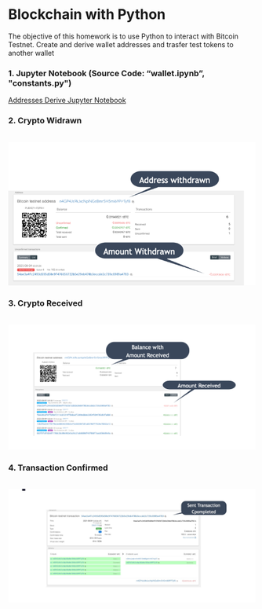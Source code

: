 # Blockchain with Python

The objective of this homework is to use Python to interact with Bitcoin Testnet. Create and derive wallet addresses and trasfer test tokens to another wallet

### 1.	Jupyter Notebook (Source Code: “wallet.ipynb”, "constants.py")

[Addresses Derive Jupyter Notebook](https://github.com/mrasumof/BlckchainPython/blob/main/wallet.ipynb)

### 2. Crypto Widrawn

&nbsp;&nbsp;&nbsp;&nbsp;&nbsp;&nbsp;&nbsp;&nbsp;![pic 1](https://github.com/mrasumof/BlckchainPython/blob/main/Images/withdraw.png?raw=true)

### 3. Crypto Received 

&nbsp;&nbsp;&nbsp;&nbsp;&nbsp;&nbsp;&nbsp;&nbsp;![pic 2](https://github.com/mrasumof/BlckchainPython/blob/main/Images/received.png?raw=true)

### 4. Transaction Confirmed

&nbsp;&nbsp;&nbsp;&nbsp;&nbsp;&nbsp;&nbsp;&nbsp;![pic 3](https://github.com/mrasumof/BlckchainPython/blob/main/Images/trxcompleted.jpg?raw=true)
